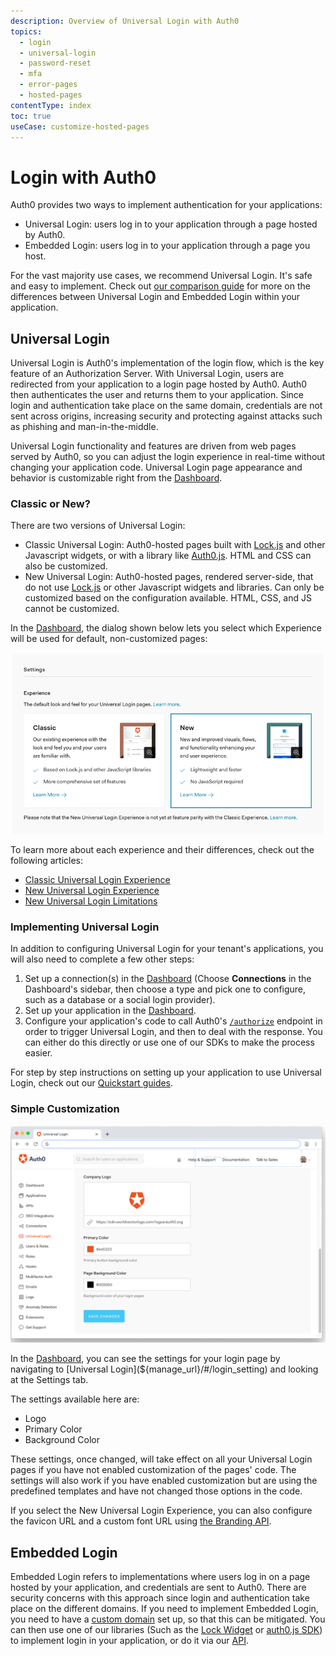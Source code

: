 ```yaml
---
description: Overview of Universal Login with Auth0
topics:
  - login
  - universal-login
  - password-reset
  - mfa
  - error-pages
  - hosted-pages
contentType: index
toc: true
useCase: customize-hosted-pages
---
```

# Login with Auth0

Auth0 provides two ways to implement authentication for your applications: 

* Universal Login: users log in to your application through a page hosted by Auth0.
* Embedded Login: users log in to your application through a page you host.

For the vast majority use cases, we recommend Universal Login. It's safe and easy to implement. Check out [our comparison guide](/guides/login/universal-vs-embedded) for more on the differences between Universal Login and Embedded Login within your application.

## Universal Login

Universal Login is Auth0's implementation of the login flow, which is the key feature of an Authorization Server. With Universal Login, users are redirected from your application to a login page hosted by Auth0. Auth0 then authenticates the user and returns them to your application. Since login and authentication take place on the same domain, credentials are not sent across origins, increasing security and protecting against attacks such as phishing and man-in-the-middle.

Universal Login functionality and features are driven from web pages served by Auth0, so you can adjust the login experience in real-time without changing your application code. Universal Login page appearance and behavior is customizable right from the [Dashboard](${manage_url}).

### Classic or New?

There are two versions of Universal Login:

* Classic Universal Login: Auth0-hosted pages built with [Lock.js](/libraries/lock) and other Javascript widgets, or with a library like [Auth0.js](/libraries/auth0js). HTML and CSS can also be customized.
* New Universal Login: Auth0-hosted pages, rendered server-side, that do not use [Lock.js](/libraries/lock) or other Javascript widgets and libraries. Can only be customized based on the configuration available. HTML, CSS, and JS cannot be customized.

In the [Dashboard](${manage_url}), the dialog shown below lets you select which Experience will be used for default, non-customized pages:

![Login Page](/media/articles/universal-login/experience-picker.png)

To learn more about each experience and their differences, check out the following articles:

* [Classic Universal Login Experience](/universal-login/classic) 
* [New Universal Login Experience](/universal-login/new)
* [New Universal Login Limitations](/universal-login/new-experience-limitations)

### Implementing Universal Login

In addition to configuring Universal Login for your tenant's applications, you will also need to complete a few other steps:

1. Set up a connection(s) in the [Dashboard](${manage_url}) (Choose **Connections** in the Dashboard's sidebar, then choose a type and pick one to configure, such as a database or a social login provider). 
1. Set up your application in the [Dashboard](${manage_url}/#/applications). 
1. Configure your application's code to call Auth0's [`/authorize`](/api/authentication#login) endpoint in order to trigger Universal Login, and then to deal with the response. You can either do this directly or use one of our SDKs to make the process easier.

For step by step instructions on setting up your application to use Universal Login, check out our [Quickstart guides](/quickstarts).

### Simple Customization

![Customization Settings for Login Page](/media/articles/universal-login/settings.png)

In the [Dashboard](${manage_url}), you can see the settings for your login page by navigating to [Universal Login](${manage_url}/#/login_setting) and looking at the Settings tab.

The settings available here are:

* Logo
* Primary Color
* Background Color

These settings, once changed, will take effect on all your Universal Login pages if you have not enabled customization of the pages' code. The settings will also work if you have enabled customization but are using the predefined templates and have not changed those options in the code.

If you select the New Universal Login Experience, you can also configure the favicon URL and a custom font URL using [the Branding API](/api/management/v2#!/Branding).

## Embedded Login

Embedded Login refers to implementations where users log in on a page hosted by your application, and credentials are sent to Auth0. There are security concerns with this approach since login and authentication take place on the different domains. If you need to implement Embedded Login, you need to have a [custom domain](/custom-domains) set up, so that this can be mitigated. You can then use one of our libraries (Such as the [Lock Widget](/libraries/lock) or [auth0.js SDK](/libraries/auth0js)) to implement login in your application, or do it via our [API](/api/authentication).

